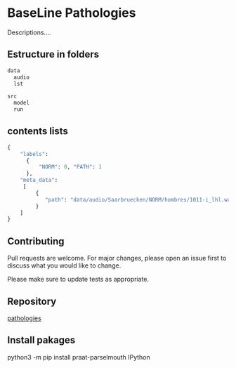 
# BaseLine Pathologies

Descriptions....

## Estructure in folders

```python
data
  audio
  lst

src
  model
  run
```

## contents lists

```python
{
    "labels": 
      {
          "NORM": 0, "PATH": 1
      },
    "meta_data": 
     [
         {
            "path": "data/audio/Saarbruecken/NORM/hombres/1011-i_lhl.wav", "label": "NORM", "speaker": "1011"
         }
    ]
}
```

## Contributing
Pull requests are welcome. For major changes, please open an issue first to discuss what you would like to change.

Please make sure to update tests as appropriate.

## Repository
[pathologies](https://github.com/fjvigil89/baseline)

## Install pakages
python3 -m pip install praat-parselmouth IPython
